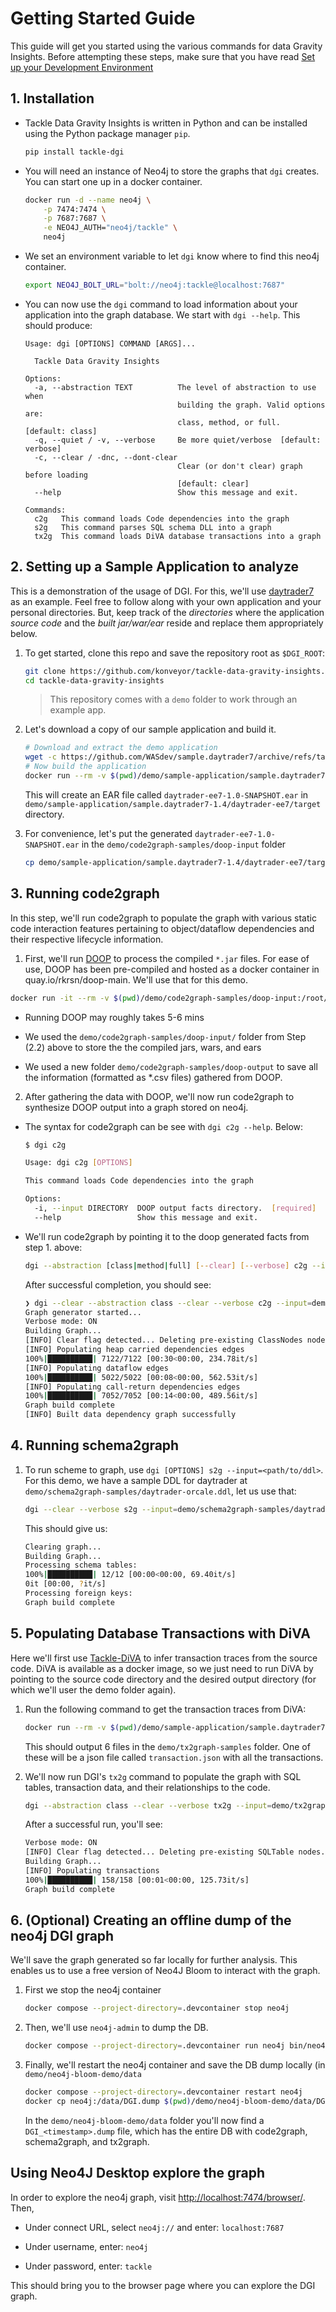 # Getting Started Guide

This guide will get you started using the various commands for data Gravity Insights. Before attempting these steps, make sure that you have read [Set up your Development Environment](development.md)


## 1. Installation

  - Tackle Data Gravity Insights is written in Python and can be installed using the Python package manager `pip`.

    ```bash
    pip install tackle-dgi
    ```

  - You will need an instance of Neo4j to store the graphs that `dgi` creates. You can start one up in a docker container.

    ```bash
    docker run -d --name neo4j \
        -p 7474:7474 \
        -p 7687:7687 \
        -e NEO4J_AUTH="neo4j/tackle" \
        neo4j
    ```
  
  - We set an environment variable to let `dgi` know where to find this neo4j container.
    ```bash
    export NEO4J_BOLT_URL="bolt://neo4j:tackle@localhost:7687"    
    ```

  - You can now use the `dgi` command to load information about your application into the graph database. We start with `dgi --help`. This should produce:

    ```man
    Usage: dgi [OPTIONS] COMMAND [ARGS]...

      Tackle Data Gravity Insights

    Options:
      -a, --abstraction TEXT          The level of abstraction to use when
                                      building the graph. Valid options are:
                                      class, method, or full.  [default: class]
      -q, --quiet / -v, --verbose     Be more quiet/verbose  [default: verbose]
      -c, --clear / -dnc, --dont-clear
                                      Clear (or don't clear) graph before loading
                                      [default: clear]
      --help                          Show this message and exit.

    Commands:
      c2g   This command loads Code dependencies into the graph
      s2g   This command parses SQL schema DLL into a graph
      tx2g  This command loads DiVA database transactions into a graph

    ```

## 2. Setting up a Sample Application to analyze

This is a demonstration of the usage of DGI. For this, we'll use [daytrader7](https://github.com/WASdev/sample.daytrader7) as an example. Feel free to follow along with your own application and your personal directories. But, keep track of the _directories_ where the application _source code_ and the _built jar/war/ear_ reside and replace them appropriately below.

1. To get started, clone this repo and save the repository root as `$DGI_ROOT`:

    ```sh
    git clone https://github.com/konveyor/tackle-data-gravity-insights.git
    cd tackle-data-gravity-insights
    ```

    > This repository comes with a `demo` folder to work through an example app.

1. Let's download a copy of our sample application and build it. 
  
    ```sh
    # Download and extract the demo application
    wget -c https://github.com/WASdev/sample.daytrader7/archive/refs/tags/v1.4.tar.gz -O - | tar -xvz -C demo/sample-application
    # Now build the application
    docker run --rm -v $(pwd)/demo/sample-application/sample.daytrader7-1.4:/build maven:3.8.4-openjdk-8-slim mvn --file=/build/pom.xml install
    ```

    This will create an EAR file called `daytrader-ee7-1.0-SNAPSHOT.ear` in `demo/sample-application/sample.daytrader7-1.4/daytrader-ee7/target` directory.

2.  For convenience, let's put the generated `daytrader-ee7-1.0-SNAPSHOT.ear` in the `demo/code2graph-samples/doop-input` folder
  
    ```sh
    cp demo/sample-application/sample.daytrader7-1.4/daytrader-ee7/target/daytrader-ee7-1.0-SNAPSHOT.ear demo/code2graph-samples/doop-input
    ```

## 3. Running code2graph

In this step, we'll run code2graph to populate the graph with various static code interaction features pertaining to object/dataflow dependencies and their respective lifecycle information.

1) First, we'll run [DOOP](https://bitbucket.org/yanniss/doop/src/master/) to process the compiled `*.jar` files. For ease of use, DOOP has been pre-compiled and hosted as a docker container in quay.io/rkrsn/doop-main. We'll use that for this demo. 

  ```sh
  docker run -it --rm -v $(pwd)/demo/code2graph-samples/doop-input:/root/doop-data/input -v $(pwd)/demo/code2graph-samples/doop-output:/root/doop-data/output quay.io/rkrsn/doop-main:latest rundoop
  ```
   - Running DOOP may roughly takes 5-6 mins

   - We used the `demo/code2graph-samples/doop-input/` folder from Step (2.2) above to store the the compiled jars, wars, and ears
  
  - We used a new folder `demo/code2graph-samples/doop-output` to save all the information (formatted as *.csv files) gathered from DOOP.

2) After gathering the data with DOOP, we'll now run code2graph to synthesize DOOP output into a graph stored on neo4j. 
  
  - The syntax for code2graph can be see with `dgi c2g --help`. Below:
    
    ```sh
    $ dgi c2g
    
    Usage: dgi c2g [OPTIONS]

    This command loads Code dependencies into the graph

    Options:
      -i, --input DIRECTORY  DOOP output facts directory.  [required]
      --help                 Show this message and exit.
    ```

  - We'll run code2graph by pointing it to the doop generated facts from step 1. above:
  
    ```sh
    dgi --abstraction [class|method|full] [--clear] [--verbose] c2g --input=demo/code2graph-samples/doop-output
    ```

    After successful completion, you should see:

    ```bash
    ❯ dgi --clear --abstraction class --clear --verbose c2g --input=demo/code2graph-samples/doop-output
    Graph generator started...
    Verbose mode: ON
    Building Graph...
    [INFO] Clear flag detected... Deleting pre-existing ClassNodes nodes.
    [INFO] Populating heap carried dependencies edges
    100%|██████████| 7122/7122 [00:30<00:00, 234.78it/s]
    [INFO] Populating dataflow edges
    100%|██████████| 5022/5022 [00:08<00:00, 562.53it/s]
    [INFO] Populating call-return dependencies edges
    100%|██████████| 7052/7052 [00:14<00:00, 489.56it/s]
    Graph build complete
    [INFO] Built data dependency graph successfully
    ```

## 4. Running schema2graph

1) To run scheme to graph, use `dgi [OPTIONS] s2g --input=<path/to/ddl>`. For this demo, we have a sample DDL for daytrader at `demo/schema2graph-samples/daytrader-orcale.ddl`, let us use that:

    ```sh
    dgi --clear --verbose s2g --input=demo/schema2graph-samples/daytrader-orcale.ddl
    ```
    
    This should give us:

    ```sh
    Clearing graph...
    Building Graph...
    Processing schema tables:
    100%|██████████| 12/12 [00:00<00:00, 69.40it/s]
    0it [00:00, ?it/s]
    Processing foreign keys:
    Graph build complete
    ```

## 5. Populating Database Transactions with DiVA

Here we'll first use [Tackle-DiVA](https://github.com/konveyor/tackle-diva) to infer transaction traces from the source code. DiVA is available as a docker image, so we just need to run DiVA by pointing to the source code directory and the desired output directory (for which we'll user the demo folder again). 

1. Run the following command to get the transaction traces from DiVA:

    ```bash
    docker run --rm -v $(pwd)/demo/sample-application/sample.daytrader7-1.4:/app -v $(pwd)/demo/tx2graph-samples:/diva-distribution/output quay.io/konveyor/tackle-diva
    ```

    This should output 6 files in the `demo/tx2graph-samples` folder. One of these will be a json file called `transaction.json` with all the transactions. 

2. We'll now run DGI's `tx2g` command to populate the graph with SQL tables, transaction data, and their relationships to the code. 
   
   ```sh
   dgi --abstraction class --clear --verbose tx2g --input=demo/tx2graph-samples/transaction.json
   ```

   After a successful run, you'll see:
   
   ```sh
   Verbose mode: ON
   [INFO] Clear flag detected... Deleting pre-existing SQLTable nodes.
   Building Graph...
   [INFO] Populating transactions
   100%|██████████| 158/158 [00:01<00:00, 125.73it/s]
   Graph build complete
   ```

## 6. (Optional) Creating an offline dump of the neo4j DGI graph

We'll save the graph generated so far locally for further analysis. This enables us to use a free version of Neo4J Bloom to interact with the graph.

1. First we stop the neo4j container
   
   ```sh
   docker compose --project-directory=.devcontainer stop neo4j
   ```
   
2. Then, we'll use `neo4j-admin` to dump the DB.
   
   ```sh
   docker compose --project-directory=.devcontainer run neo4j bin/neo4j-admin dump --to=/data/DGI.dump
   ```

3. Finally, we'll restart the neo4j container and save the DB dump locally (in `demo/neo4j-bloom-demo/data` 


   ```sh
   docker compose --project-directory=.devcontainer restart neo4j
   docker cp neo4j:/data/DGI.dump $(pwd)/demo/neo4j-bloom-demo/data/DGI__$(date '+%d%m%y_%H%M').dump 
   ```
   
   In the `demo/neo4j-bloom-demo/data` folder you'll now find a `DGI_<timestamp>.dump` file, which has the entire DB with code2graph, schema2graph, and tx2graph.

## Using Neo4J Desktop explore the graph

In order to explore the neo4j graph, visit [http://localhost:7474/browser/](http://localhost:7474/browser/). Then,

* Under connect URL, select `neo4j://` and enter: `localhost:7687`
  
* Under username, enter: `neo4j`

* Under password, enter: `tackle`
  
This should bring you to the browser page where you can explore the DGI graph.

